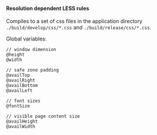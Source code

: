 #### Resolution dependent LESS rules

Compiles to a set of css files in the application directory `./build/develop/css/*.css` and `./build/release/css/*.css`.

Global variables:

	// window dimension
	@height
	@width

	// safe zone padding
	@availTop
	@availRight
	@availBottom
	@availLeft

	// font sizes
	@fontSize

	// visible page content size
	@availHeight
	@availWidth
